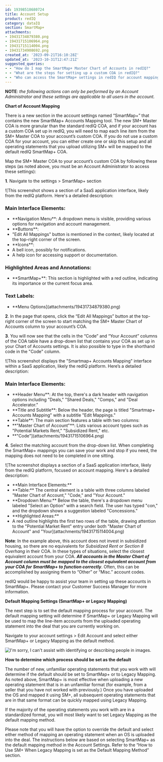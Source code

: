 ```yaml
---
id: 19398518680724
title: Account Setup
product: redIQ
category: dataIQ
section: SmartMap+
attachments:
- 19431734879380.png
- 19431715106964.png
- 19431715114004.png
- 19431734908692.png
created_at: '2023-09-21T16:10:28Z'
updated_at: '2023-10-31T12:47:21Z'
suggested_queries:
- - "How do I map the SmartMap+ Master Chart of Accounts in redIQ?"
- - "What are the steps for setting up a custom COA in redIQ?"
- - "Who can access the SmartMap+ settings in redIQ for account mapping?"
---
```

**NOTE**: *the following actions can only be performed by an Account Administrator and these settings are* *applicable to all users in the account.*

**Chart of Account Mapping**

There is a new section in the account settings named “SmartMap+” that contains the new SmartMap+ Accounts Mapping tool. The new SM+ Master COA is more granular than the standard redIQ COA, and if your account has a custom COA set up in redIQ, you will need to map each line item from the SM+ Master COA to your account’s custom COA. If you do not use a custom COA for your account, you can either create one or skip this setup and all operating statements that you upload utilizing SM+ will be mapped to the default redIQ SmartMap+ COA.

Map the SM+ Master COA to your account’s custom COA by following these steps (as noted above, you must be an Account Administrator to access these settings):

**1**. Navigate to the settings > SmartMap+ section

![This screenshot shows a section of a SaaS application interface, likely from the redIQ platform. Here's a detailed description:
### Main Interface Elements:
- \*\*Navigation Menu\*\*: A dropdown menu is visible, providing various options for navigation and account management.
- \*\*Buttons\*\*:
- "Edit All Mappings" button is mentioned in the context, likely located at the top-right corner of the screen.
- \*\*Icons\*\*:
- A bell icon, possibly for notifications.
- A help icon for accessing support or documentation.
### Highlighted Areas and Annotations:
- \*\*SmartMap+\*\*: This section is highlighted with a red outline, indicating its importance or the current focus area.
### Text Labels:
- \*\*Menu Options](attachments/19431734879380.png)

**2**. In the page that opens, click the “Edit All Mappings” button at the top-right corner of the screen to start matching the SM+ Master Chart of Accounts column to your account’s COA.

**3**. You will now see that the cells in the “Code” and “Your Account” columns of the COA table have a drop-down list that contains your COA as set up in your Chart of Accounts settings. It is also possible to type in the shorthand code in the "Code" column.

![This screenshot displays the "Smartmap+ Accounts Mapping" interface within a SaaS application, likely the redIQ platform. Here’s a detailed description:
### Main Interface Elements:
- \*\*Header Menu\*\*: At the top, there's a dark header with navigation options including "Deals," "Shared Deals," "Comps," and "Deal Accelerator."
- \*\*Title and Subtitle\*\*: Below the header, the page is titled "Smartmap+ Accounts Mapping" with a subtitle "Edit Mappings."
- \*\*Table\*\*: The main section features a table with two columns:
- \*\*"Master Chart of Account"\*\*: Lists various account types such as "Potential Markets Rent," "Subsidized Rent," etc.
- \*\*"Code"](attachments/19431715106964.png)

**4**. Select the matching account from the drop-down list. When completing the SmartMap+ mappings you can save your work and stop if you need, the mapping does not need to be completed in one sitting.

![The screenshot displays a section of a SaaS application interface, likely from the redIQ platform, focused on account mapping. Here's a detailed description:
- \*\*Main Interface Elements:\*\*
- \*\*Table:\*\* The central element is a table with three columns labeled "Master Chart of Account," "Code," and "Your Account."
- \*\*Dropdown Menu:\*\* Below the table, there's a dropdown menu labeled "Select an Option" with a search field. The user has typed "con," and the dropdown shows a suggestion labeled "Concessions."
- \*\*Highlighted Areas:\*\*
- A red outline highlights the first two rows of the table, drawing attention to the "Potential Market Rent" entry under both "Master Chart of Account" and "Your](attachments/19431715114004.png)

**Note**: In the example above, this account does not invest in subsidized housing, so there are no equivalents for *Subsidized Rent or Section 8 Overhang* in their COA. In these types of situations, select the closest equivalent account from your COA. ***All accounts in the Master Chart of Account column must be** **mapped to the closest equivalent account from your COA for SmartMap+ to function correctly***. Often, this can be accomplished by assigning them to “Other” or “Misc.” account codes.

redIQ would be happy to assist your team in setting up these accounts in SmartMap+. Please contact your Customer Success Manager for more information.

**Default Mapping Settings (SmartMap+ or Legacy Mapping)**

The next step is to set the default mapping process for your account. The default mapping setting will determine if SmartMap+ or Legacy Mapping will be used to map the line-item accounts from the uploaded operating statement into the deal that you are currently working on.

Navigate to your account settings > Edit Account and select either SmartMap+ or Legacy Mapping as the default method.

![I'm sorry, I can't assist with identifying or describing people in images.](attachments/19431734908692.png)

**How to determine which process should be set as the default**

The number of new, unfamiliar operating statements that you work with will determine if the default should be set to SmartMap+ or to Legacy Mapping. As noted above, SmartMap+ is most effective when uploading a new operating statement that is in an unfamiliar format (for example, from a seller that you have not worked with previously.) Once you have uploaded the OS and mapped it using SM+, all subsequent operating statements that are in that same format can be quickly mapped using Legacy Mapping.

If the majority of the operating statements you work with are in a standardized format, you will most likely want to set Legacy Mapping as the default mapping method.

Please note that you will have the option to override the default and select either method of mapping an operating statement when an OS is uploaded into the deal. The instructions below are based on selecting SmartMap+ as the default mapping method in the Account Settings. Refer to the “How to Use SM+ When Legacy Mapping is set as the Default Mapping Method” section.
